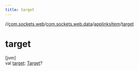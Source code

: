 ```yaml
---
title: target
---
```

//[com.sockets.web](../../../index.html)/[com.sockets.web.data](../index.html)/[applinksItem](index.html)/[target](target.html)



# target



[jvm]\
val [target](target.html): [Target](../-target/index.html)?




